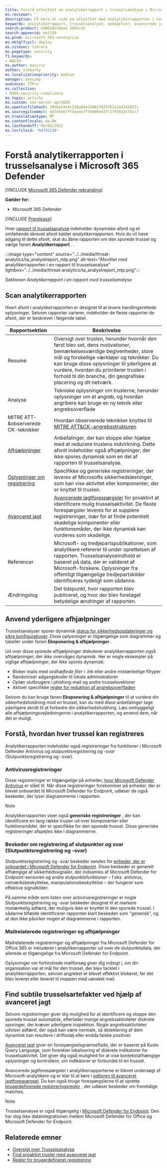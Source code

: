 ```yaml
---
title: Forstå afsnittet om analytikerrapport i trusselsanalyse i Microsoft 365 Defender
ms.reviewer: ''
description: Få mere at vide om afsnittet med analytikerrapporten i hver rapport til trusselsanalyse. Forstå, hvordan den indeholder oplysninger om trusler, afhjælpninger, registreringer, avancerede jagtforespørgsler m.m.
keywords: analytikerrapport, trusselsanalyse, opdagelser, avancerede jagtforespørgsler, afhjælpninger,
search.product: eADQiWindows 10XVcnh
search.appverid: met150
ms.prod: microsoft-365-enterprise
ms.mktglfcycl: deploy
ms.sitesec: library
ms.pagetype: security
f1.keywords:
- NOCSH
ms.author: maccruz
author: schmurky
ms.localizationpriority: medium
manager: dansimp
audience: ITPro
ms.collection:
- M365-security-compliance
ms.topic: article
ms.custom: seo-marvel-apr2020
ms.openlocfilehash: 396be53e4c238a8de21082f025762a1a4243b57c
ms.sourcegitcommit: dd7e5b67ff4ae4e7f74490e437c1795933c74cc7
ms.translationtype: MT
ms.contentlocale: da-DK
ms.lasthandoff: 04/08/2022
ms.locfileid: "64731136"
---
```

# <a name="understand-the-analyst-report-in-threat-analytics-in-microsoft-365-defender"></a>Forstå analytikerrapporten i trusselsanalyse i Microsoft 365 Defender

[!INCLUDE [Microsoft 365 Defender rebranding](../includes/microsoft-defender.md)]

**Gælder for:**

- Microsoft 365 Defender

[!INCLUDE [Prerelease](../includes/prerelease.md)]

Hver [rapport til trusselsanalyse](threat-analytics.md) indeholder dynamiske afsnit og et omfattende skrevet afsnit kaldet _analytikerrapporten_. Hvis du vil have adgang til dette afsnit, skal du åbne rapporten om den sporede trussel og vælge fanen **Analytikerrapport** .

:::image type="content" source="../../media/threat-analytics/ta_analystreport_mtp.png" alt-text="Afsnittet med analytikerrapporten i en rapport til trusselsanalyse" lightbox="../../media/threat-analytics/ta_analystreport_mtp.png":::

_Sektionen Analytikerrapport i en rapport med trusselsanalyse_

## <a name="scan-the-analyst-report"></a>Scan analytikerrapporten

Hvert afsnit i analytikerrapporten er designet til at levere handlingsrettede oplysninger. Selvom rapporter varierer, indeholder de fleste rapporter de afsnit, der er beskrevet i følgende tabel.

| Rapportsektion | Beskrivelse |
|--|--|
| Resumé | Oversigt over truslen, herunder hvornår den først blev set, dens motivationer, bemærkelsesværdige begivenheder, store mål og forskellige værktøjer og teknikker. Du kan bruge disse oplysninger til yderligere at vurdere, hvordan du prioriterer truslen i forhold til din branche, din geografiske placering og dit netværk. |
| Analyse | Tekniske oplysninger om truslerne, herunder oplysninger om et angreb, og hvordan angribere kan bruge en ny teknik eller angrebsoverflade |
| MITRE ATT-&observerede CK-teknikker | Hvordan observerede teknikker knyttes til [MITRE ATT&CK-angrebsstrukturen](https://attack.mitre.org/) |
| [Afhjælpninger](#apply-additional-mitigations) | Anbefalinger, der kan stoppe eller hjælpe med at reducere truslens indvirkning. Dette afsnit indeholder også afhjælpninger, der ikke spores dynamisk som en del af rapporten til trusselsanalyse. |
| [Oplysninger om registrering](#understand-how-each-threat-can-be-detected) | Specifikke og generiske registreringer, der leveres af Microsofts sikkerhedsløsninger, som kan vise aktivitet eller komponenter, der er knyttet til truslen. |
| [Avanceret jagt](#find-subtle-threat-artifacts-using-advanced-hunting) | [Avancerede jagtforespørgsler](advanced-hunting-overview.md) for proaktivt at identificere mulig trusselsaktivitet. De fleste forespørgsler leveres for at supplere registreringer, især for at finde potentielt skadelige komponenter eller funktionsmåder, der ikke dynamisk kan vurderes som skadelige. |
| Referencer | Microsoft- og tredjepartspublikationer, som analytikere refererer til under oprettelsen af rapporten. Trusselsanalyseindhold er baseret på data, der er valideret af Microsoft-forskere. Oplysninger fra offentligt tilgængelige tredjepartskilder identificeres tydeligt som sådanne. |
| Ændringslog | Det tidspunkt, hvor rapporten blev publiceret, og hvor der blev foretaget betydelige ændringer af rapporten. |

## <a name="apply-additional-mitigations"></a>Anvend yderligere afhjælpninger

Trusselsanalyser sporer dynamisk [status for sikkerhedsopdateringer og sikre konfigurationer](threat-analytics.md#exposure-and-mitigations-review-list-of-mitigations-and-the-status-of-your-devices). Disse oplysninger er tilgængelige som diagrammer og tabeller under fanen **Eksponering & afhjælpninger** .

Ud over disse sporede afhjælpninger diskuterer analytikerrapporten også afhjælpninger, der _ikke_ overvåges dynamisk. Her er nogle eksempler på vigtige afhjælpninger, der ikke spores dynamisk:

- Bloker mails med _vedhæftede filer i .lnk_ eller andre mistænkelige filtyper
- Randomiser adgangskoder til lokale administratorer
- Oplær slutbrugere i phishing-mail og andre trusselsvektorer
- Aktivér specifikke [regler for reduktion af angrebsoverfladen](/windows/security/threat-protection/microsoft-defender-atp/attack-surface-reduction)

Selvom du kan bruge fanen **Eksponering & afhjælpninger** til at vurdere din sikkerhedsholdning mod en trussel, kan du med disse anbefalinger tage yderligere skridt til at forbedre din sikkerhedsholdning. Læs omhyggeligt alle afhjælpningsvejledningerne i analytikerrapporten, og anvend dem, når det er muligt.

## <a name="understand-how-each-threat-can-be-detected"></a>Forstå, hvordan hver trussel kan registreres

Analytikerrapporten indeholder også registreringer fra funktioner i Microsoft Defender Antivirus og _slutpunktsregistrering og -svar_ (Slutpunktsregistrering og -svar).

### <a name="antivirus-detections"></a>Antivirusregistreringer

Disse registreringer er tilgængelige på enheder, [hvor Microsoft Defender Antivirus](/windows/security/threat-protection/microsoft-defender-antivirus/microsoft-defender-antivirus-in-windows-10) er slået til. Når disse registreringer forekommer på enheder, der er blevet onboardet til Microsoft Defender for Endpoint, udløser de også beskeder, der lyser diagrammerne i rapporten.

>[!NOTE]
>Analytikerrapporten viser også **generiske registreringer** , der kan identificere en lang række trusler ud over komponenter eller funktionsmåder, der er specifikke for den sporede trussel. Disse generiske registreringer afspejles ikke i diagrammerne.

### <a name="endpoint-detection-and-response-edr-alerts"></a>Beskeder om registrering af slutpunkter og svar (Slutpunktsregistrering og -svar)

Slutpunktsregistrering og -svar beskeder sendes for [enheder, der er onboardet i Microsoft Defender for Endpoint](/windows/security/threat-protection/microsoft-defender-atp/onboard-configure). Disse beskeder er generelt afhængige af sikkerhedssignaler, der indsamles af Microsoft Defender for Endpoint-sensoren og andre slutpunktsfunktioner – f.eks. antivirus, netværksbeskyttelse, manipulationsbeskyttelse – der fungerer som effektive signalkilder.

På samme måde som listen over antivirusregistreringer er nogle Slutpunktsregistrering og -svar beskeder designet til at markere mistænkelig adfærd, der muligvis ikke er knyttet til den sporede trussel. I sådanne tilfælde identificerer rapporten klart beskeden som "generisk", og at den ikke påvirker nogen af diagrammerne i rapporten.

### <a name="email-related-detections-and-mitigations"></a>Mailrelaterede registreringer og afhjælpninger

Mailrelaterede registreringer og afhjælpninger fra Microsoft Defender for Office 365 er inkluderet i analytikerrapporter ud over de slutpunktsdata, der allerede er tilgængelige fra Microsoft Defender for Endpoint.

Oplysninger om forhindrede mailforsøg giver dig indsigt i, om din organisation var et mål for den trussel, der blev tacklet i analytikerrapporten, selvom angrebet er blevet effektivt blokeret, før det blev leveret eller leveret til mappen med uønsket mail.

## <a name="find-subtle-threat-artifacts-using-advanced-hunting"></a>Find subtile trusselsartefakter ved hjælp af avanceret jagt

Selvom registreringer giver dig mulighed for at identificere og stoppe den sporede trussel automatisk, efterlader mange angrebsaktiviteter diskrete sporinger, der kræver yderligere inspektion. Nogle angrebsaktiviteter udviser adfærd, der også kan være normale, så detektering af dem dynamisk kan resultere i driftsstøj eller endda falske positiver.

[Avanceret jagt](advanced-hunting-overview.md) giver en forespørgselsgrænseflade, der er baseret på Kusto Query Language, som forenkler lokalisering af diskrete indikatorer for trusselsaktivitet. Det giver dig også mulighed for at vise kontekstafhængige oplysninger og kontrollere, om indikatorer er forbundet til en trussel.

Avancerede jagtforespørgsler i analytikerrapporterne er blevet undersøgt af Microsoft-analytikere og er klar til at køre i [editoren til avanceret jagtforespørgsel](https://security.microsoft.com/advanced-hunting). Du kan også bruge forespørgslerne til at oprette [brugerdefinerede registreringsregler](custom-detection-rules.md) , der udløser beskeder om fremtidige matches.

>[!NOTE]
> Trusselsanalyse er også tilgængelig i [Microsoft Defender for Endpoint](/windows/security/threat-protection/microsoft-defender-atp/threat-analytics). Den har dog ikke dataintegrationen mellem Microsoft Defender for Office og Microsoft Defender for Endpoint.

## <a name="related-topics"></a>Relaterede emner

- [Oversigt over Trusselsanalyse](threat-analytics.md)
- [Find proaktivt trusler med avanceret jagt](advanced-hunting-overview.md)
- [Regler for brugerdefineret registrering](custom-detection-rules.md)
